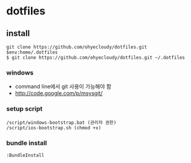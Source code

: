 # dotfiles

## install
    git clone https://github.com/ohyecloudy/dotfiles.git $env:home/.dotfiles
    $ git clone https://github.com/ohyecloudy/dotfiles.git ~/.dotfiles

### windows
* command line에서 git 사용이 가능해야 함
 * http://code.google.com/p/msysgit/

### setup script
    /script/windows-bootstrap.bat (관리자 권한)
    /script/ios-bootstrap.sh (chmod +x)

### bundle install
    :BundleInstall

